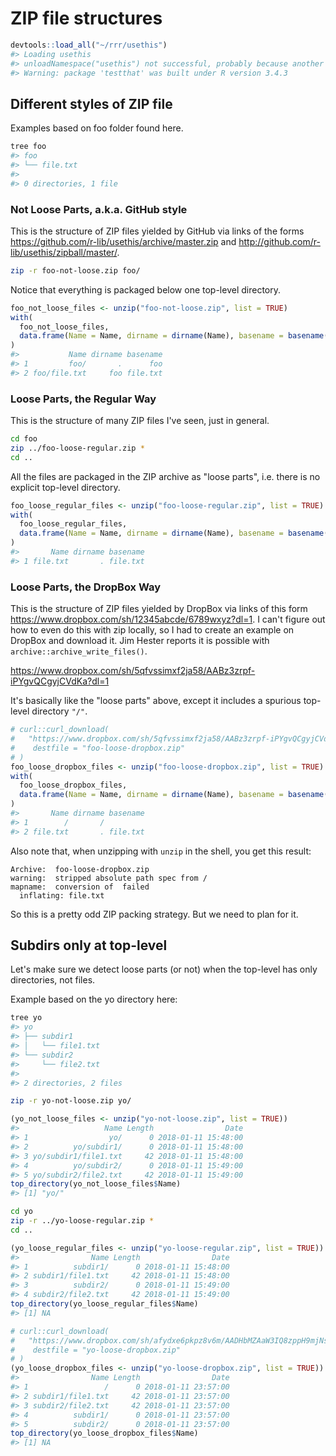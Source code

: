 ZIP file structures
================

``` r
devtools::load_all("~/rrr/usethis")
#> Loading usethis
#> unloadNamespace("usethis") not successful, probably because another loaded package depends on it. Forcing unload. If you encounter problems, please restart R.
#> Warning: package 'testthat' was built under R version 3.4.3
```

Different styles of ZIP file
----------------------------

Examples based on foo folder found here.

``` bash
tree foo
#> foo
#> └── file.txt
#> 
#> 0 directories, 1 file
```

### Not Loose Parts, a.k.a. GitHub style

This is the structure of ZIP files yielded by GitHub via links of the forms <https://github.com/r-lib/usethis/archive/master.zip> and <http://github.com/r-lib/usethis/zipball/master/>.

``` bash
zip -r foo-not-loose.zip foo/
```

Notice that everything is packaged below one top-level directory.

``` r
foo_not_loose_files <- unzip("foo-not-loose.zip", list = TRUE)
with(
  foo_not_loose_files,
  data.frame(Name = Name, dirname = dirname(Name), basename = basename(Name))
)
#>           Name dirname basename
#> 1         foo/       .      foo
#> 2 foo/file.txt     foo file.txt
```

### Loose Parts, the Regular Way

This is the structure of many ZIP files I've seen, just in general.

``` bash
cd foo
zip ../foo-loose-regular.zip *
cd ..
```

All the files are packaged in the ZIP archive as "loose parts", i.e. there is no explicit top-level directory.

``` r
foo_loose_regular_files <- unzip("foo-loose-regular.zip", list = TRUE)
with(
  foo_loose_regular_files,
  data.frame(Name = Name, dirname = dirname(Name), basename = basename(Name))
)
#>       Name dirname basename
#> 1 file.txt       . file.txt
```

### Loose Parts, the DropBox Way

This is the structure of ZIP files yielded by DropBox via links of this form <https://www.dropbox.com/sh/12345abcde/6789wxyz?dl=1>. I can't figure out how to even do this with zip locally, so I had to create an example on DropBox and download it. Jim Hester reports it is possible with `archive::archive_write_files()`.

<https://www.dropbox.com/sh/5qfvssimxf2ja58/AABz3zrpf-iPYgvQCgyjCVdKa?dl=1>

It's basically like the "loose parts" above, except it includes a spurious top-level directory `"/"`.

``` r
# curl::curl_download(
#   "https://www.dropbox.com/sh/5qfvssimxf2ja58/AABz3zrpf-iPYgvQCgyjCVdKa?dl=1",
#    destfile = "foo-loose-dropbox.zip"
# )
foo_loose_dropbox_files <- unzip("foo-loose-dropbox.zip", list = TRUE)
with(
  foo_loose_dropbox_files,
  data.frame(Name = Name, dirname = dirname(Name), basename = basename(Name))
)
#>       Name dirname basename
#> 1        /       /         
#> 2 file.txt       . file.txt
```

Also note that, when unzipping with `unzip` in the shell, you get this result:

    Archive:  foo-loose-dropbox.zip
    warning:  stripped absolute path spec from /
    mapname:  conversion of  failed
      inflating: file.txt

So this is a pretty odd ZIP packing strategy. But we need to plan for it.

Subdirs only at top-level
-------------------------

Let's make sure we detect loose parts (or not) when the top-level has only directories, not files.

Example based on the yo directory here:

``` bash
tree yo
#> yo
#> ├── subdir1
#> │   └── file1.txt
#> └── subdir2
#>     └── file2.txt
#> 
#> 2 directories, 2 files
```

``` bash
zip -r yo-not-loose.zip yo/
```

``` r
(yo_not_loose_files <- unzip("yo-not-loose.zip", list = TRUE))
#>                   Name Length                Date
#> 1                  yo/      0 2018-01-11 15:48:00
#> 2          yo/subdir1/      0 2018-01-11 15:48:00
#> 3 yo/subdir1/file1.txt     42 2018-01-11 15:48:00
#> 4          yo/subdir2/      0 2018-01-11 15:49:00
#> 5 yo/subdir2/file2.txt     42 2018-01-11 15:49:00
top_directory(yo_not_loose_files$Name)
#> [1] "yo/"
```

``` bash
cd yo
zip -r ../yo-loose-regular.zip *
cd ..
```

``` r
(yo_loose_regular_files <- unzip("yo-loose-regular.zip", list = TRUE))
#>                Name Length                Date
#> 1          subdir1/      0 2018-01-11 15:48:00
#> 2 subdir1/file1.txt     42 2018-01-11 15:48:00
#> 3          subdir2/      0 2018-01-11 15:49:00
#> 4 subdir2/file2.txt     42 2018-01-11 15:49:00
top_directory(yo_loose_regular_files$Name)
#> [1] NA
```

``` r
# curl::curl_download(
#   "https://www.dropbox.com/sh/afydxe6pkpz8v6m/AADHbMZAaW3IQ8zppH9mjNsga?dl=1",
#    destfile = "yo-loose-dropbox.zip"
# )
(yo_loose_dropbox_files <- unzip("yo-loose-dropbox.zip", list = TRUE))
#>                Name Length                Date
#> 1                 /      0 2018-01-11 23:57:00
#> 2 subdir1/file1.txt     42 2018-01-11 23:57:00
#> 3 subdir2/file2.txt     42 2018-01-11 23:57:00
#> 4          subdir1/      0 2018-01-11 23:57:00
#> 5          subdir2/      0 2018-01-11 23:57:00
top_directory(yo_loose_dropbox_files$Name)
#> [1] NA
```
